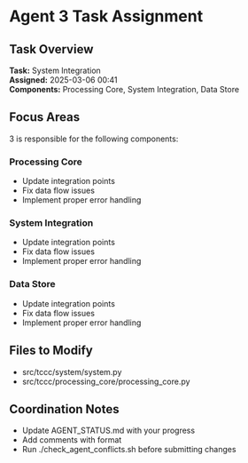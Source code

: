 # Agent 3 Task Assignment

## Task Overview
**Task:** System Integration  
**Assigned:** 2025-03-06 00:41  
**Components:** Processing Core, System Integration, Data Store

## Focus Areas
3 is responsible for the following components:
### Processing Core
- Update integration points
- Fix data flow issues
- Implement proper error handling

### System Integration
- Update integration points
- Fix data flow issues
- Implement proper error handling

### Data Store
- Update integration points
- Fix data flow issues
- Implement proper error handling

## Files to Modify
- src/tccc/system/system.py
- src/tccc/processing_core/processing_core.py

## Coordination Notes
- Update AGENT_STATUS.md with your progress
- Add comments with <!-- AGENT{agent_num}: note --> format
- Run ./check_agent_conflicts.sh before submitting changes
